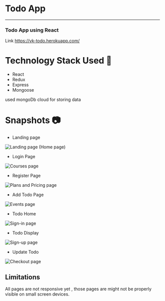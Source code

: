 # Todo App
-----
### Todo App using React

Link https://vk-todo.herokuapp.com/


# Technology Stack Used 🌟
* React
* Redux
* Express
* Mongoose

used mongoDb cloud for storing data

# Snapshots 📷
* Landing page 

![Landing page (Home page)](https://www.linkpicture.com/q/landing.png)

* Login Page

![Courses page](https://www.linkpicture.com/q/login_6.png)

* Register Page

![Plans and Pricing page](https://www.linkpicture.com/q/register_2.png)

* Add Todo Page

![Events page](https://www.linkpicture.com/q/add_2.png)

* Todo Home

![Sign-in page](https://www.linkpicture.com/q/dashboard_6.png)

* Todo Display

![Sign-up page](https://www.linkpicture.com/q/edit_1.png)

* Update Todo

![Checkout page](https://www.linkpicture.com/q/update-2.png)



## Limitations
All pages are not responsive yet , those pages are might not be properly visible on small screen devices.
